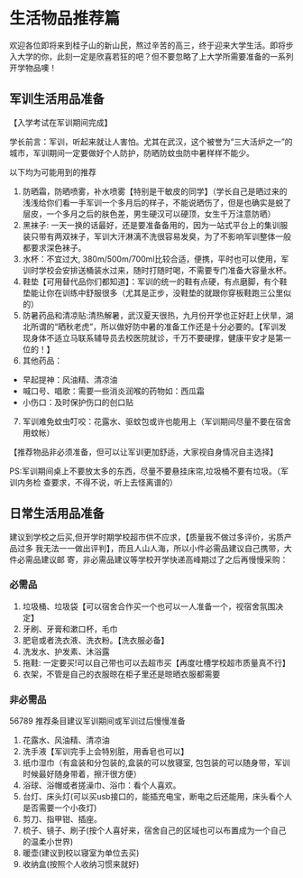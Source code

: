 # 生活物品推荐篇

欢迎各位即将来到桂子山的新山民，熬过辛苦的高三，终于迎来大学生活。即将步入大学的你，此刻一定是欣喜若狂的吧？但不要忽略了上大学所需要准备的一系列开学物品噢！

## 军训生活用品准备

【入学考试在军训期间完成】

学长前言：军训，听起来就让人害怕。尤其在武汉，这个被誉为“三大活炉之一”的城市，军训期间一定要做好个人防护，防晒防蚊虫防中暑样样不能少。

以下均为可能用到的推荐

1. 防晒霜，防晒喷雾，补水喷雾【特别是干敏皮的同学】（学长自己是晒过来的浅浅给你们看一手军训一个多月后的样子，不能说晒伤了，但是也确实是蜕了层皮，一个多月之后的肤色差，男生硬汉可以硬顶，女生千万注意防晒）
2. 黑袜子: 一天一换的话最好，还是要准备备用的，因为一站式平台上的集训服装只带有两双袜子，军训大汗淋漓不洗很容易发臭，为了不影响军训整体一般都要求深色袜子。
3. 水杯：不宜过大, 380m/500m/700ml比较合适，便携，平时也可以使用，军训时学校会安排送桶装水过来，随时打随时喝，不需要专门准备大容量水杯。
4. 鞋垫【可用替代品你们都知道】：军训的统一的鞋有点硬，有点磨脚，有个鞋垫能让你在训练中舒服很多（尤其是正步，没鞋垫的就跟你穿板鞋跑三公里似的）
5. 防暑药品和清凉贴:清热解暑，武汉夏天很热，九月份开学也正好赶上伏旱，湖北所谓的“晒秋老虎”，所以做好防中暑的准备工作还是十分必要的。【军训发现身体不适立马联系辅导员去校医院就诊，千万不要硬撑，健康平安才是第一位的！】
6. 其他药品：
- 早起提神：风油精、清凉油
- 喊口号、唱歌：需要一些消炎润喉的药物如：西瓜霜
- 小伤口：及时保护伤口的创口贴
7. 军训难免蚊虫叮咬：花露水、驱蚊包或许也能用上（军训期间尽量不要在宿舍用蚊帐）

【推荐物品非必须准备，但可以让军训更加舒适，大家视自身情况自主选择】

PS:军训期间桌上不要放太多的东西，尽量不要悬挂床帘,垃圾桶不要有垃圾。（军训内务检
查要求，不得不说，听上去怪离谱的）

## 日常生活用品准备

建议到学校之后买,但开学时期学校超市供不应求，【质量我不做过多评价，劣质产品过多
我无法一一做出评判】，而且人山人海，所以小件必需品建议自己携带，大件必需品建议邮
寄，非必需品建议等学校开学快递高峰期过了之后再慢慢采购：

### 必需品
1. 垃圾桶、垃圾袋【可以宿舍合作买一个也可以一人准备一个，视宿舍氛围决定】
2. 牙刷、牙膏和漱口杯，毛巾
3. 肥皂或者洗衣液、洗衣粉。【洗衣服必备】
4. 洗发水、护发素、沐浴露
5. 拖鞋: 一定要买!可以自己带也可以去超市买【再度吐槽学校超市质量真不行】
6. 衣架，不管是自己的衣服晾在柜子里还是晾晒衣服都需要

### 非必需品

56789 推荐条目建议军训期间或军训过后慢慢准备

1. 花露水、风油精、清凉油
2. 洗手液【军训完手上会特别脏，用香皂也可以】
3. 纸巾湿巾（有盒装和分包装的,盒装的可以放寝室, 包包装的可以随身带，军训时候最好随身带着，擦汗很方便）
4. 浴球、浴帽或者搓澡巾、浴巾：看个人喜欢。
5. 台灯、床头灯(可以买usb接口的，能插充电宝，断电之后还能用，床头看个人是否需要一个小夜灯)
6. 剪刀、指甲钳、插座。
7. 梳子、镜子、刷子(按个人喜好来，宿舍自己的区域也可以布置成为一个自己的温柔小世界)
8. 暖壶(建议到校以寝室为单位去买)
9. 收纳盒(按照个人收纳习惯来就好)